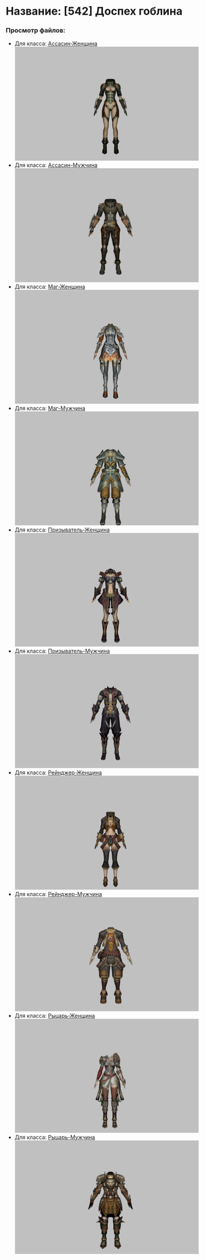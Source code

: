 # Название: [542] Доспех гоблина

### Просмотр файлов:
- Для класса: [Ассасин-Женщина](Ассасин-Женщина)
![p070004.png](Ассасин-Женщина/p070004.png)
- Для класса: [Ассасин-Мужчина](Ассасин-Мужчина)
![p060004.png](Ассасин-Мужчина/p060004.png)
- Для класса: [Маг-Женщина](Маг-Женщина)
![p050006.png](Маг-Женщина/p050006.png)
- Для класса: [Маг-Мужчина](Маг-Мужчина)
![p040006.png](Маг-Мужчина/p040006.png)
- Для класса: [Призыватель-Женщина](Призыватель-Женщина)
![p090003.png](Призыватель-Женщина/p090003.png)
- Для класса: [Призыватель-Мужчина](Призыватель-Мужчина)
![p080003.png](Призыватель-Мужчина/p080003.png)
- Для класса: [Рейнджер-Женщина](Рейнджер-Женщина)
![p030003.png](Рейнджер-Женщина/p030003.png)
- Для класса: [Рейнджер-Мужчина](Рейнджер-Мужчина)
![p020003.png](Рейнджер-Мужчина/p020003.png)
- Для класса: [Рыцарь-Женщина](Рыцарь-Женщина)
![p010002.png](Рыцарь-Женщина/p010002.png)
- Для класса: [Рыцарь-Мужчина](Рыцарь-Мужчина)
![p000002.png](Рыцарь-Мужчина/p000002.png)

